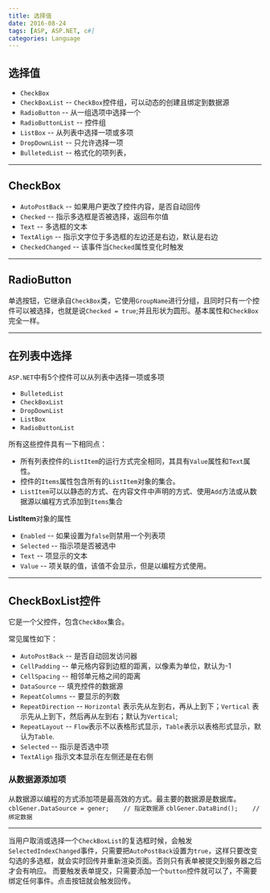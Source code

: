 ```yaml
---
title: 选择值
date: 2016-08-24
tags: [ASP, ASP.NET, c#]
categories: Language
---
```


## 选择值

- `CheckBox` 
- `CheckBoxList` -- `CheckBox`控件组，可以动态的创建且绑定到数据源
- `RadioButton` -- 从一组选项中选择一个
- `RadioButtonList` -- 控件组
- `ListBox` -- 从列表中选择一项或多项
- `DropDownList` -- 只允许选择一项
- `BulletedList` -- 格式化的项列表，

---

## CheckBox

- `AutoPostBack` -- 如果用户更改了控件内容，是否自动回传
- `Checked` -- 指示多选框是否被选择，返回布尔值
- `Text` -- 多选框的文本
- `TextAlign` -- 指示文字位于多选框的左边还是右边，默认是右边
- `CheckedChanged` -- 该事件当`Checked`属性变化时触发

---

## RadioButton

单选按钮，它继承自`CheckBox`类，它使用`GroupName`进行分组，且同时只有一个控件可以被选择，也就是说`Checked = true`;并且形状为圆形。基本属性和`CheckBox`完全一样。 

---

## 在列表中选择

`ASP.NET`中有5个控件可以从列表中选择一项或多项

- `BulletedList`
- `CheckBoxList`
- `DropDownList`
- `ListBox`
- `RadioButtonList`

所有这些控件具有一下相同点：
- 所有列表控件的`ListItem`的运行方式完全相同，其具有`Value`属性和`Text`属性。
- 控件的`Items`属性包含所有的`ListItem`对象的集合。
- `ListItem`可以以静态的方式、在内容文件中声明的方式、使用`Add`方法或从数据源以编程方式添加到`Items`集合

**ListItem**对象的属性
- `Enabled` -- 如果设置为`false`则禁用一个列表项
- `Selected` -- 指示项是否被选中
- `Text` -- 项显示的文本
- `Value` -- 项关联的值，该值不会显示，但是以编程方式使用。

---

## CheckBoxList控件

它是一个父控件，包含`CheckBox`集合。

常见属性如下：
- `AutoPostBack` -- 是否自动回发访问器
- `CellPadding` -- 单元格内容到边框的距离，以像素为单位，默认为-1
- `CellSpacing` -- 相邻单元格之间的距离
- `DataSource` -- 填充控件的数据源
- `RepeatColumns` --  要显示的列数
- `RepeatDirection` -- `Horizontal` 表示先从左到右，再从上到下；`Vertical` 表示先从上到下，然后再从左到右；默认为`Vertical`;
- `RepeatLayout` -- `Flow`表示不以表格形式显示，`Table`表示以表格形式显示，默认为`Table`.
- `Selected` -- 指示是否选中项
- `TextAlign` 指示文本显示在左侧还是在右侧




### 从数据源添加项

从数据源以编程的方式添加项是最高效的方式。最主要的数据源是数据库。
`cblGener.DataSource = gener;    // 指定数据源`
`cblGener.DataBind();    // 绑定数据`

---

当用户取消或选择一个`CheckBoxList`的复选框时候，会触发`SelectedIndexChanged`事件，只需要把`AutoPostBack`设置为`true`，这样只要改变勾选的多选框，就会实时回传并重新渲染页面。否则只有表单被提交到服务器之后才会有响应。
而要触发表单提交，只需要添加一个`button`控件就可以了，不需要绑定任何事件。点击按钮就会触发回传。